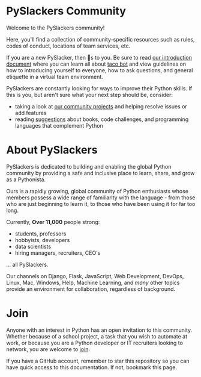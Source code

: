 # PySlackers Community
Welcome to the PySlackers community!

Here, you'll find a collection of community-specific resources such as rules,
codes of conduct, locations of team services, etc.

If you are a new PySlacker, then :taco:s to you. Be sure to read
[our introduction document](introduction.md) where you can learn all about
[taco bot](introduction.md#taco-bot-taco) and view guidelines on how to introducing
yourself to everyone, how to ask questions, and general etiquette in a virtual team
environment.

PySlackers are constantly looking for ways to improve their Python skills. If this is you,
but aren't sure what your next step should be, consider:
* taking a look at [our community projects](community_projects.md) and helping resolve issues
or add features
* reading [suggestions](whats_next.md) about books, code challenges, and programming
languages that complement Python

# About PySlackers
PySlackers is dedicated to building and enabling the global Python community by providing a
safe and inclusive place to learn, share, and grow as a Pythonista.

Ours is a rapidly growing, global community of Python enthusiasts whose
members possess a wide range of familiarity with the language - from those who
are just beginning to learn it, to those who have been using it for far too long.

Currently, **Over 11,000** people strong:
* students, professors
* hobbyists, developers
* data scientists
* hiring managers, recruiters, CEO's

... all PySlackers.

Our channels on Django, Flask, JavaScript, Web Development, DevOps, Linux, Mac,
Windows, Help, Machine Learning, and *many* other topics provide an environment
for collaboration, regardless of background.

# Join
Anyone with an interest in Python has an open invitation to this community.
Whether because of a school project, a task that you wish to automate at work,
or because you are a Python developer or IT recruiters looking to network, you
are welcome to [join](https://pyslackers.com/slack/).

If you have a GitHub account, remember to star this repository so you can
have quick access to this documentation. If not, bookmark this page.
